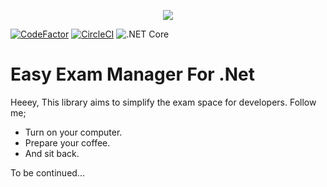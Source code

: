 ﻿<p align="center">
  <img src="https://user-images.githubusercontent.com/47147484/94364171-19bdd180-00d0-11eb-91e1-dffb5d120013.png" />
</p>

[![CodeFactor](https://www.codefactor.io/repository/github/furkandeveloper/easyexam/badge)](https://www.codefactor.io/repository/github/furkandeveloper/easyexam)
[![CircleCI](https://circleci.com/gh/furkandeveloper/EasyExam.svg?style=svg)](https://circleci.com/gh/circleci/circleci-docs)
![.NET Core](https://github.com/furkandeveloper/EasyExam/workflows/.NET%20Core/badge.svg?branch=master)
# Easy Exam Manager For .Net

Heeey, This library aims to simplify the exam space for developers.
Follow me;
  - Turn on your computer.
  - Prepare your coffee.
  - And sit back.
  
  To be continued...
